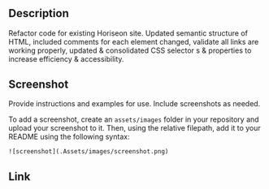 # <Horiseon Refactor Challenge>

## Description

Refactor code for existing Horiseon site.  Updated semantic structure of HTML, included comments for each element changed, validate all links are working properly, updated & consolidated CSS selector s & properties to increase efficiency & accessibility. 


## Screenshot

Provide instructions and examples for use. Include screenshots as needed.

To add a screenshot, create an `assets/images` folder in your repository and upload your screenshot to it. Then, using the relative filepath, add it to your README using the following syntax:


    ![screenshot](.Assets/images/screenshot.png)


## Link